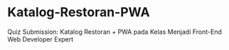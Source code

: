 # Katalog-Restoran-PWA
Quiz Submission: Katalog Restoran + PWA pada Kelas Menjadi Front-End Web Developer Expert
